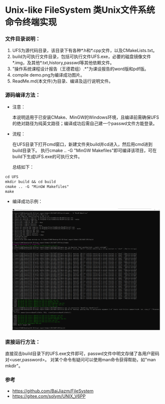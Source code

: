 # Unix-like FileSystem 类Unix文件系统命令终端实现

### 文件目录说明：
1) UFS为源代码目录，该目录下有各种*.h和*.cpp文件，以及CMakeLists.txt。
2) build为可执行文件目录，包括可执行文件UFS.exe，必要的磁盘镜像文件*.img，及其他*.txt,history,passwd等其他依赖文件。
3) "操作系统课程设计报告（王德君组）.*"为课设报告的word版和pdf版。
4) compile demo.png为编译成功图片。
5) ReadMe.md(本文件)为目录、编译及运行说明文件。


### 源码编译方法：
- 注意：

  本说明适用于已安装CMake、MinGW的Windows环境，且编译前需确保UFS的绝对路径为纯英文路径；编译成功后需自己建一个passwd文件方能登录。

- 流程：

  在UFS目录下打开cmd窗口，新建文件夹build并cd进入，然后用cmd进到build目录下。
  执行cmake .. -G "MinGW Makefiles"即可编译该项目，可在build下生成UFS.exe的可执行文件。

  总结如下：

```
cd UFS
mkdir build && cd build
cmake .. -G "MinGW Makefiles"
make
```

- 编译成功示例：

  <img src="https://raw.githubusercontent.com/SeaEagleI/UFS/master/pics/compile%20demo.png">

### 直接运行方法：

直接双击build目录下的UFS.exe文件即可，passwd文件中明文存储了各用户密码对<user,password>。
对某个命令有疑问可以使用man命令获得帮助，如"man mkdir"。

### 参考

- https://github.com/BaiJiazm/FileSystem
- https://gitee.com/solym/UNIX_V6PP
